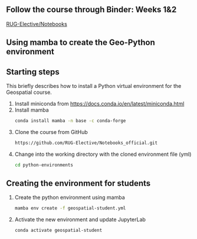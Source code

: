 ## Follow the course through Binder: Weeks 1&2
[RUG-Elective/Notebooks](https://mybinder.org/v2/gh/RUG-Elective/Notebooks_official/df013bd08f17b7e8f89b46bf6082e97aa1185bde?urlpath=lab%2Ftree%2FWeek_1_2%2FSection%201.ipynb)

## Using mamba to create the Geo-Python environment

## Starting steps
This briefly describes how to install a Python virtual environment for the Geospatial course.

1. Install miniconda from https://docs.conda.io/en/latest/miniconda.html
2. Install mamba
    ```bash
    conda install mamba -n base -c conda-forge
    ```
3. Clone the course from GitHub
    ```bash
    https://github.com/RUG-Elective/Notebooks_official.git
    ```
4. Change into the working directory with the cloned environment file (yml)
    ```bash
    cd python-environments
    ```
## Creating the environment for students
1. Create the python environment using mamba
    ```bash
    mamba env create -f geospatial-student.yml
    ```
2. Activate the new environment and update JupyterLab
    ```bash
    conda activate geospatial-student
    ```



